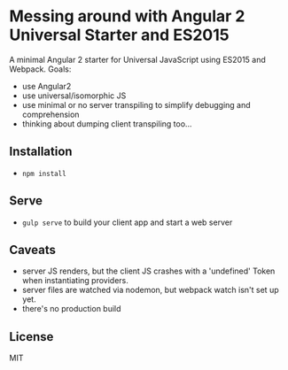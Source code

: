 # Messing around with Angular 2 Universal Starter and ES2015

A minimal Angular 2 starter for Universal JavaScript using ES2015 and Webpack.
Goals:
* use Angular2
* use universal/isomorphic JS
* use minimal or no server transpiling to simplify debugging and comprehension
* thinking about dumping client transpiling too...

## Installation

* `npm install`

## Serve

* `gulp serve` to build your client app and start a web server

## Caveats

* server JS renders, but the client JS crashes with a 'undefined' Token when
instantiating providers.
* server files are watched via nodemon, but webpack watch isn't set up yet.
* there's no production build

## License

MIT
